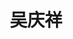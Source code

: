 ---
title: "吴庆祥"
position: "助理研究员"
photo: "/url_test/teacher/wuqingxiang/photo.jpg"
contact: "wuqx@nankai.edu.cn"
description: "欠驱动机器人、微低重力模拟系统、仿生与变结构机器人、特种工业机器人、智能控制方法及应用"
link: "https://ai.nankai.edu.cn/info/1102/4290.htm"
url: "/url_test/teacher/wuqingxiang"
place: 3
awards:
- 2018年，泰安市专利奖一等奖
- 2017年，新泰市科学技术奖一等奖
papers:
- "吴庆祥,等, Modeling and nonlinear sliding mode controls of double pendulum cranes considering distributed mass beams, varying roped length and external disturbances, Mechanical Systems and Signal Processing, vol. 158, pp. 107756-107776, Sep 2021. "
- "吴庆祥,等, Improved time optimal anti-swing control system based on low-pass filter for double pendulum crane system with distributed mass beam, Mechanical Systems and Signal Processing, vol. 151, pp. 107444-107461, Apr 2021. "
- "吴庆祥,等, Dynamic analysis and time optimal anti-swing control of double pendulum bridge crane with distributed mass beams, Mechanical Systems and Signal Processing, vol. 144, pp. 106968-106987, Oct 2020."
- "吴庆祥,等, The real-time vision measurement of multi-information of the bridge crane’s workspace and its application, Measurement, vol. 151, pp. 107207-107218, 2020."
patents:
- "汪小凯，吴庆祥，夏明辉，华林，一种起重机开环控制定位方法及系统，中国发明专利，专利号：ZL202111459900.9，授权，授权日：2023.11.1。"
- "汪小凯，吴庆祥，夏明辉，华林，起重机双摆系统分层非奇异终端滑模控制方法，中国发明专利，专利号：ZL202110493414.2，授权，授权日：2023.8.29。"
- "汪小凯，吴庆祥，夏明辉，华林，起重机双摆系统分层快速终端滑模控制方法，中国发明专利，专利号：ZL202110493428.4，授权，授权日：2023.8.29。"
- "汪小凯，吴庆祥，夏明辉，华林，一种起重机双摆系统开环优化防摇控制方法及系统，中国发明专利，专利号：ZL202110268068.8，授权，授权日：2023.8.29。"
- "汪小凯，吴庆祥，华林，郑学兵，基于单目相机的起重机工作空间多信息测量方法及系统，中国发明专利，专利号：ZL201910983224.1，授权，授权日：2020.11.17。申请日：2019.10.16。"
- "汪小凯，吴庆祥，华林，郑学兵，一种起重机时间最优防摇控制方法及系统，中国发明专利，专利号：ZL201910688681.8，授权，授权日：2020.8.25。"
- "汪小凯，吴庆祥，华林，郑学兵，一种桥式起重机双摆系统优化防摇控制方法，中国发明专利，专利号：ZL201910781611.7，授权，授权日：2020.8.4。"
- "汪小凯，吴庆祥，徐强，危刚，华林，多高度标定测量方法及起重机防斜拉和精确定位方法，中国发明专利，专利号：ZL201810222013.1，授权，授权日：2020.1.14。"
- "汪小凯，吴庆祥，华林，祝红亮，徐强，危刚，起重机开环优化防摇控制方法，中国发明专利，专利号：ZL201810222004.2，授权，授权日：2019.8.27。"
- "汪小凯，吴庆祥，祝红亮，危刚，华林，基于模糊PID控制的起重机智能防摇控制系统及方法，中国发明专利，专利号：ZL201710637772.X，授权，授权日：2019.5.24。"
- "汪小凯，吴庆祥，华林，杨峰，张旭，刘奎玉，多段匀变速起重机智能防摇摆控制方法，中国发明专利，专利号：ZL201610404509.1，授权，授权日：2017.07.18。山东中扬机械有限公司;武汉理工大学（获得2018年泰安市专利奖一等奖，2017年新泰市科学技术奖一等奖）"
- "吴庆祥，孙宁，国树东，陈晓伟，武毅男，杨桐，毕新泗，一种基于人机共融的塔式起重机自动控制方法及系统，中国发明专利，专利号：ZL202311785153.7，授权，授权日：2024.4.26。预审号：2023810644。申请人：泰安市特种设备检验研究院，南开大学。"
- "吴庆祥，邬雅轩，庞瑞平，伍蒋军，周子骏，张涛，程亚龙，武毅男，孙宁，杨桐，一种基于操作意图识别的起重机控制方法与系统，中国发明专利，专利号：ZL202410051135.4，授权，授权日：2024.8.30。申请人：南开大学，山东鲁能特种设备检验检测有限公司。"
- "吴庆祥，刘卓清，国树东，卢正杰，苏光军，毕新泗，陈晓伟，武毅男，孙宁，杨桐，一种塔式起重机运动规划方法、系统、介质、设备及产品，中国发明专利，专利号：ZL202410668547.2，授权，授权日：2024.9.6。申请人：泰安市特种设备检验研究院，南开大学。"

---